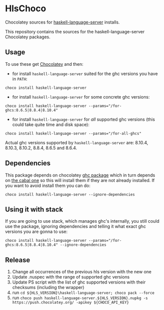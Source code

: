 # HlsChoco

Chocolatey sources for [haskell-language-server](https://github.com/haskell/haskell-language-server/blob/master/README.md) installs.

This repository contains the sources for the haskell-language-server Chocolatey packages.

## Usage

To use these get [Chocolatey](https://chocolatey.org/) and then:

- for install `haskell-language-server` suited for the ghc versions you have in `PATH`:

```shell
choco install haskell-language-server
```

- for install `haskell-language-server` for some concrete ghc versions:

```shell
choco install haskell-language-server --params="/for-ghcs:8.6.5|8.8.4|8.10.4"
```

- for install `haskell-language-server` for *all* supported ghc versions (this could take quite time and disk space):

```shell
choco install haskell-language-server --params="/for-all-ghcs"
```

Actual ghc versions supported by `haskell-language-server` are: 8.10.4, 8.10.3, 8.10.2, 8.8.4, 8.6.5 and 8.6.4.

## Dependencies

This package depends on chocolatey [ghc package](https://community.chocolatey.org/packages/ghc) which in turn depends on [the cabal one](https://community.chocolatey.org/packages/cabal) so this will install them if they are not already installed. If you want to avoid install them you can do:

```shell
choco install haskell-language-server --ignore-dependencies
```

## Using it with stack

If you are going to use stack, which manages ghc's internally, you still could use the package, ignoring dependencies and telling it what exact ghc versions you are gonna to use:

```shell
choco install haskell-language-server --params="/for-ghcs:8.6.5|8.8.4|8.10.4" --ignore-dependencies
```

## Release

1. Change all occurrences of the previous hls version with the new one
2. Update .nuspec with the range of supported ghc versions
3. Update PS script with the list of ghc supported versions with their checksums (including the wrapper)
4. run `cd ${HLS_VERSION}\haskell-language-server; choco pack --force`
5. run `choco push haskell-language-server.${HLS_VERSION}.nupkg -s https://push.chocolatey.org/ -apikey ${CHOCO_API_KEY}`